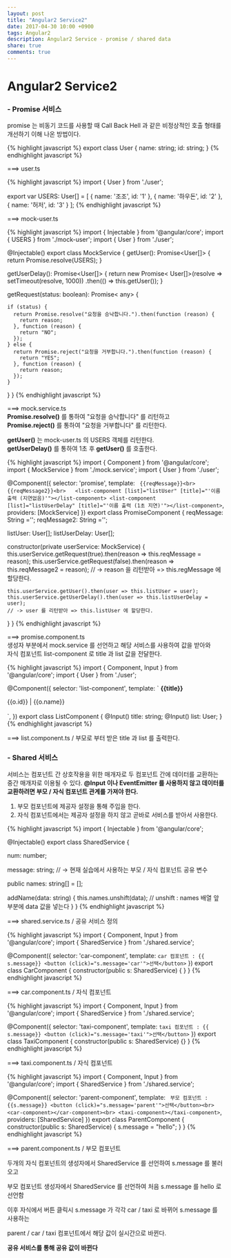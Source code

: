 ```yaml
---
layout: post
title: "Angular2 Service2"
date: 2017-04-30 10:00 +0900
tags: Angular2
description: Angular2 Service - promise / shared data
share: true
comments: true
---
```


Angular2 Service2
=====

### - Promise 서비스
promise 는 비동기 코드를 사용할 때 Call Back Hell 과 같은 비정상적인 호출 형태를 개선하기 이해 나온 방법이다.

{% highlight javascript %}
export class User {
  name: string;
  id: string;
}
{% endhighlight javascript %}

===> user.ts

{% highlight javascript %}
import { User } from './user';

export var USERS: User[] = [
  { name: '조조', id: '1' },
  { name: '하우돈', id: '2' },
  { name: '허저', id: '3' }
];
{% endhighlight javascript %}

===> mock-user.ts

{% highlight javascript %}
import { Injectable } from '@angular/core';
import { USERS } from './mock-user';
import { User } from './user';

@Injectable()
export class MockService {
  getUser(): Promise<User[]> {
    return Promise.resolve(USERS);
  }

  getUserDelay(): Promise<User[]> {
    return new Promise< User[]>(resolve =>
      setTimeout(resolve, 1000))
      .then(() => this.getUser());
  }
  
  getRequest(status: boolean): Promise< any> {

    if (status) {
      return Promise.resolve("요청을 승낙합니다.").then(function (reason) {
        return reason;
      }, function (reason) {
        return "NO";
      });
    } else {
      return Promise.reject("요청을 거부합니다.").then(function (reason) {
        return "YES";
      }, function (reason) {
        return reason;
      });
    }
  }
}
{% endhighlight javascript %}

===> mock.service.ts<br>**Promise.resolve()** 를 통하여 "요청을 승낙합니다" 를 리턴하고<br>**Promise.reject()** 를 통하여 "요청을 거부합니다" 를 리턴한다.

**getUser()** 는 mock-user.ts 의 USERS 객체를 리턴한다.<br>
**getUserDelay()** 를 통하여 1초 후 **getUser()** 를 호출한다.

{% highlight javascript %}
import { Component } from '@angular/core';
import { MockService } from './mock.service';
import { User } from './user';

@Component({
  selector: 'promise',
  template: `
  {{reqMessage}}<br>
  {{reqMessage2}}<br>  
  <list-component [list]="listUser" [title]="'이름 출력 (지연없음)'"></list-component>
  <list-component [list]="listUserDelay" [title]="'이름 출력 (1초 지연)'"></list-component>`,
  providers: [MockService]
})
export class PromiseComponent {
  reqMessage: String ='';
  reqMessage2: String ='';

  listUser: User[];
  listUserDelay: User[];
  
  constructor(private userService: MockService) {
    this.userService.getRequest(true).then(reason => this.reqMessage = reason);
    this.userService.getRequest(false).then(reason => this.reqMessage2 = reason);
    // -> reason 을 리턴받아 => this.regMessage 에 할당한다.

    this.userService.getUser().then(user => this.listUser = user);
    this.userService.getUserDelay().then(user => this.listUserDelay = user);
  	// -> user 를 리턴받아 => this.listUser 에 할당한다.
  }
}
{% endhighlight javascript %}

===> promise.component.ts<br>생성자 부분에서 mock.service 를 선언하고 해당 서비스를 사용하여 값을 받아와<br>자식 컴포넌트 list-component 로 title 과 list 값을 전달한다.

{% highlight javascript %}
import { Component, Input } from '@angular/core';
import { User } from './user';

@Component({
  selector: 'list-component',
  template: `
  <b>{{title}}</b>
  <div *ngFor="let o of list">
      {{o.id}} | {{o.name}}
  </div><br>`,
})
export class ListComponent {
  @Input() title: string;
  @Input() list: User;
}
{% endhighlight javascript %}

===> list.component.ts / 부모로 부터 받은 title 과 list 를 출력한다.

### - Shared 서비스
서비스는 컴포넌트 간 상호작용을 위한 매개자로 두 컴포넌트 간에 데이터를 교환하는 중간 매개자로 이용될 수 있다. **@Input 이나 EventEmitter 를 사용하지 않고 데이터를 교환하려면 부모 / 자식 컴포넌트 관계를 가져야 한다.**

1. 부모 컴포넌트에 제공자 설정을 통해 주입을 한다.
2. 자식 컴포넌트에서는 제공자 설정을 하지 않고 곧바로 서비스를 받아서 사용한다.

{% highlight javascript %}
import { Injectable } from '@angular/core';

@Injectable()
export class SharedService {
  
  num: number;
  
  message: string;
  // -> 현재 실습에서 사용하는 부모 / 자식 컴포넌트 공유 변수
  
  public names: string[] = [];

  addName(data: string) {
    this.names.unshift(data);
    // unshift : names 배열 앞부분에 data 값을 넣는다
  } 
}
{% endhighlight javascript %}

===> shared.service.ts / 공유 서비스 정의

{% highlight javascript %}
import { Component, Input } from '@angular/core';
import { SharedService } from './shared.service';

@Component({
  selector: 'car-component',
  template: `car 컴포넌트 : {{ s.message}} <button (click)="s.message='car'">선택</button>`
})
export class CarComponent {
  constructor(public s: SharedService) {
  }
}
{% endhighlight javascript %}

===> car.component.ts / 자식 컴포넌트

{% highlight javascript %}
import { Component, Input } from '@angular/core';
import { SharedService } from './shared.service';

@Component({
  selector: 'taxi-component',
  template: `taxi 컴포넌트 : {{ s.message}} <button (click)="s.message='taxi'">선택</button>`
})
export class TaxiComponent {
  constructor(public s: SharedService) {}
}
{% endhighlight javascript %}

===> taxi.component.ts / 자식 컴포넌트

{% highlight javascript %}
import { Component, Input } from '@angular/core';
import { SharedService } from './shared.service';

@Component({
  selector: 'parent-component',
  template: `
  부모 컴포넌트 : {{s.message}} <button (click)="s.message='parent'">선택</button><br>
  <car-component></car-component><br>
  <taxi-component></taxi-component>`,
  providers: [SharedService]
})
export class ParentComponent {
  constructor(public s: SharedService) {
    s.message = "hello";
  }
}
{% endhighlight javascript %}

===> parent.component.ts / 부모 컴포넌트


두개의 자식 컴포넌트의 생성자에서 SharedService 를 선언하여 s.message 를 불러오고

부모 컴포넌트 생성자에서 SharedService 를 선언하여 처음 s.message 를 hello 로 선언함

이후 자식에서 버튼 클릭시 s.message 가 각각 car / taxi 로 바뀌어 s.message 를 사용하는

parent / car / taxi 컴포넌트에서 해당 값이 실시간으로 바뀐다.

**공유 서비스를 통해 공유 값이 바뀐다**



